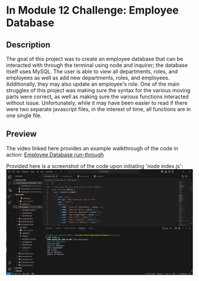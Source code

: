 # In **Module 12 Challenge:** Employee Database

## Description

The goal of this project was to create an employee database that can be interacted with through the terminal using node and inquirer; the database itself uses MySQL. The user is able to view all departments, roles, and employees as well as add new departments, roles, and employees. Additionally, they may also update an employee's role. One of the main struggles of this project was making sure the syntax for the various moving parts were correct, as well as making sure the various functions interacted without issue. Unfortunately, while it may have been easier to read if there were two separate javascript files, in the interest of time, all functions are in one single file.

## Preview

The video linked here provides an example walkthrough of the code in action: [Employee Database run-through](https://drive.google.com/file/d/1OOhkOHi8S9GEkjLg61APljVaOXNP2nU3/view)

Provided here is a screenshot of the code upon initiating 'node index.js': ![An image showing part of the index.js file and the open terminal with the main menu present](./employee_screenshot.PNG)